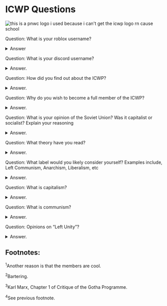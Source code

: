# ICWP Questions
![this is a pnwc logo i used because i can't get the icwp logo rn cause school](left-communist.png)

Question: What is your roblox username?

<details>
  <summary>Answer</summary>
  
My roblox username is Dinosaur_612.

</details>

Question: What is your discord username?

<details>
  <summary>Answer.</summary>
  
It is comrade human being#7143

</details>

Question: How did you find out about the ICWP?

<details>
  <summary>Answer.</summary>
  
If I recall correctly, it was through the CCCP discussion group.

</details>

Question: Why do you wish to become a full member of the ICWP?

<details>
  <summary>Answer.</summary>

I wish to become a full member of the ICWP because it's a left-communist group and I personally am a left-communist.<sup>[1](#footnotes)</sup>

</details>

Question: What is your opinion of the Soviet Union? Was it capitalist or socialist? Explain your reasoning

<details>
  <summary>Answer.</summary>
  
The Soviet Union was state capitalist. My reasoning is as follows: it had all the defining features of capitalist society (commodity production, state, class, etc), the only really "peculiar" thing about it was most, if not all, private property in it was no longer private (as in the contemporary sense of the word, being owned by individuals), but state managed.

</details>

Question: What theory have you read?

<details>
  <summary>Answer.</summary>
  
I'm currently reading some of The German Ideology (Marx) and just finished The Right to be Lazy (Lafargue).
Other things I have read include:
* For Communism (ICT)
* The Communist Manifesto (Marx + Engels, although what did Engels actually contribute to it?)
* Theses on Feuerbach (Marx)
* Principles of Communism (Engels)
* The Conquest of Bread (Kropotkin)
* Centralized Party? Yes! Centralism over the Party? No! (Damen)
* Fundamentals of Revolutionary Communism (ICP, commonly attributed to Bordiga because libcom.org thinks they're synonymous for some reason)
* The Fundamentals for a Marxist Orientation (Bordiga, this and the next one are in my Bordiga book I bought from Amazon. Fundamentals for Revolutionary Communism is in it too.)
* Characteristic Theses of the Party (Bordiga)
* The Revolutionary Programme of Communist Society Eliminates All Forms of Ownership of Land, the Instruments of Production and the Products of Labour (ICP, this is the actual name)
* Beyond Anti-Fascism (ICT)
* Background on the Italian Communist Left, Bordiga, and Bordigism (written by a councilist but edited by the ICT)
* The System of Communist Representation (Bordiga)
* Workers' Councils (Pannekoek)
* Capitalist Democracy: a Contrast Between the Position of Trotsky and That of Lenin (written by the Italian Left in exile in the USA)
* Party and Class (Bordiga)
* KAPD Manifesto (obviously the KAPD)
* Antifa? No thanks (IP)
* and probably some others but I'm too lazy to write them down (I barely slept) or forgot them.

</details>

Question: What label would you likely consider yourself? Examples include, Left Communism, Anarchism, Liberalism, etc

<details>
  <summary>Answer.</summary>

I identify as a left-communist. I plan to make a manifesto once I read more.

</details>

Question: What is capitalism?

<details>
  <summary>Answer.</summary>
  
Capitalism is a society with the following things: the law of value, generalized commodity production, private property and classes (and therefore class struggle and the state).

</details>

Question: What is communism?

<details>
  <summary>Answer.</summary>
  
Communism is the society following capitalism.

It is a society free of:

* Wages
* Work
* Money
* Commodities (and the production of commodities on both generalized and petty levels!<sup>[2](#footnotes)</sup>
* Nations
* Borders
* Class
* State
* Family
* Etc.

I could maybe list down every part but I don't have the time. Another thing to note down here is that under the lower phase of communist society, after "it has just emerged after prolonged birth pangs from capitalist society."<sup>[3](#footnotes)</sup>, communist society has not yet ridden itself of certain bourgeois influences and thus distribution is done based on how much labour one contributes, and under the higher phase of communism, "after the enslaving subordination of the individual to the division of labor, and therewith also the antithesis between mental and physical labor, has vanished; after labor has become not only a means of life but life's prime want; after the productive forces have also increased with the all-around development of the individual, and all the springs of co-operative wealth flow more abundantly – only then can the narrow horizon of bourgeois right be crossed in its entirety and society inscribe on its banners: From each according to his ability, to each according to his needs!"<sup>[4](#footnotes)</sup>

</details>

Question: Opinions on “Left Unity”?

<details>
  <summary>Answer.</summary>

It's stupid and 99% of the "left" is actually for capitalism, the groups commonly lumped into that broad category that actually are anti-capitalist don't often view themselves as part of the "left", and they are correct.

</details>

## Footnotes:

<sup>1</sup>Another reason is that the members are cool.

<sup>2</sup>Bartering.

<sup>3</sup>Karl Marx, Chapter 1 of Critique of the Gotha Programme.

<sup>4</sup>See previous footnote.
